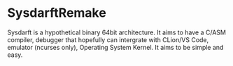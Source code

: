 # SysdarftRemake
Sysdarft is a hypothetical binary 64bit architecture. It aims to have a C/ASM compiler, debugger that hopefully can intergrate with CLion/VS Code, emulator (ncurses only), Operating System Kernel. It aims to be simple and easy.

